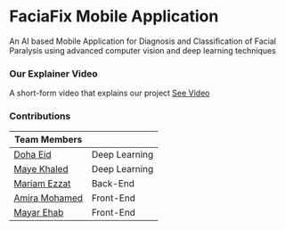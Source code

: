 # FaciaFix Mobile Application 
An AI based Mobile Application for Diagnosis and Classification of Facial Paralysis using advanced computer vision and deep learning techniques

### Our Explainer Video 
A short-form video that explains our project
[See Video](https://www.youtube.com/watch?v=7rBY8yRraek&list=PLa9SfMu7FWOStQO70kPCivXEDQDjjXdRc&index=5)

### Contributions 
| Team Members                                        |                |  
| -------------                                       | -------------  |
| [Doha Eid](https://github.com/doha-eid)             | Deep Learning  |
| [Maye Khaled](https://github.com/mayekhaled0)       | Deep Learning  |
| [Mariam Ezzat](https://github.com/mariamezzat01)    | Back-End       |
| [Amira Mohamed](https://github.com/AmeeraMOhammed)  | Front-End      |
| [Mayar Ehab](https://github.com/mayarehab)          | Front-End      |

